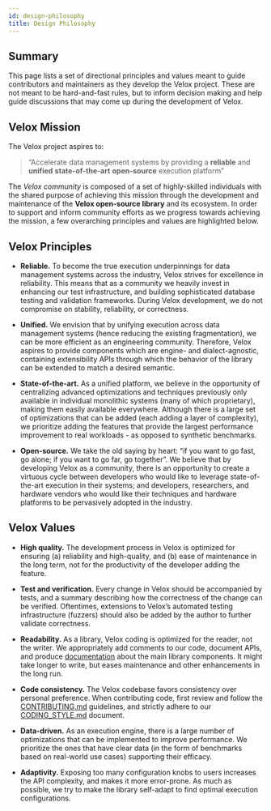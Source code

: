 ```yaml
---
id: design-philosophy
title: Design Philosophy
---
```


## Summary

This page lists a set of directional principles and values meant to guide
contributors and maintainers as they develop the Velox project. These are not
meant to be hard-and-fast rules, but to inform decision making and help guide
discussions that may come up during the development of Velox. 

## Velox Mission

The Velox project aspires to:

> “Accelerate data management systems by providing a **reliable** and
> **unified** **state-of-the-art** **open-source** execution platform”

The *Velox community* is composed of a set of highly-skilled individuals with the
shared purpose of achieving this mission through the development and
maintenance of the **Velox open-source library** and its ecosystem. In order to
support and inform community efforts as we progress towards achieving the
mission, a few overarching principles and values are highlighted below.

## Velox Principles

* **Reliable.** To become the true execution underpinnings for data management
  systems across the industry, Velox strives for excellence in reliability.
  This means that as a community we heavily invest in enhancing our test
  infrastructure, and building sophisticated database testing and validation
  frameworks. During Velox development, we do not compromise on stability,
  reliability, or correctness.

* **Unified.** We envision that by unifying execution across data management
  systems (hence reducing the existing fragmentation), we can be more efficient
  as an engineering community. Therefore, Velox aspires to provide components
  which are engine- and dialect-agnostic, containing extensibility APIs through
  which the behavior of the library can be extended to match a desired
  semantic.

* **State-of-the-art.** As a unified platform, we believe in the opportunity of
  centralizing advanced optimizations and techniques previously only available
  in individual monolithic systems (many of which proprietary), making them
  easily available everywhere. Although there is a large set of optimizations
  that can be added (each adding a layer of complexity), we prioritize adding
  the features that provide the largest performance improvement to real
  workloads - as opposed to synthetic benchmarks.

* **Open-source.** We take the old saying by heart: “if you want to go fast, go
  alone; if you want to go far, go together”. We believe that by developing
  Velox as a community, there is an opportunity to create a virtuous cycle
  between developers who would like to leverage state-of-the-art execution in
  their systems; and developers, researchers, and hardware vendors who would
  like their techniques and hardware platforms to be pervasively adopted in the
  industry.

## Velox Values

* **High quality.** The development process in Velox is optimized for ensuring
  (a) reliability and high-quality, and (b) ease of maintenance in the long
  term, not for the productivity of the developer adding the feature.

* **Test and verification.** Every change in Velox should be accompanied by
  tests, and a summary describing how the correctness of the change can be
  verified. Oftentimes, extensions to Velox’s automated testing infrastructure
  (fuzzers) should also be added by the author to further validate correctness.

* **Readability.** As a library, Velox coding is optimized for the reader, not
  the writer. We appropriately add comments to our code, document APIs, and
  produce [documentation](https://facebookincubator.github.io/velox/) about the
  main library components. It might take longer to write, but eases maintenance
  and other enhancements in the long run.

* **Code consistency.** The Velox codebase favors consistency over personal
  preference. When contributing code, first review and follow the
  [CONTRIBUTING.md](https://github.com/facebookincubator/velox/blob/main/CONTRIBUTING.md)
  guidelines, and strictly adhere to our
  [CODING_STYLE.md](https://github.com/facebookincubator/velox/blob/main/CODING_STYLE.md)
  document.

* **Data-driven.** As an execution engine, there is a large number of
  optimizations that can be implemented to improve performance. We prioritize
  the ones that have clear data (in the form of benchmarks based on real-world
  use cases) supporting their efficacy.

* **Adaptivity.** Exposing too many configuration knobs to users increases the
  API complexity, and makes it more error-prone. As much as possible, we try to
  make the library self-adapt to find optimal execution configurations.


